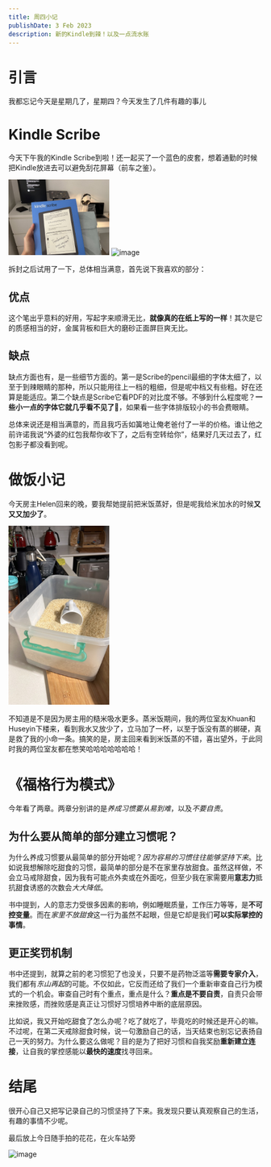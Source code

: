 ```yaml
---
title: 周四小记
publishDate: 3 Feb 2023
description: 新的Kindle到辣！以及一点流水账
---
```

# 引言

我都忘记今天是星期几了，星期四？今天发生了几件有趣的事儿

# Kindle Scribe

今天下午我的Kindle Scribe到啦！还一起买了一个蓝色的皮套，想着通勤的时候把Kindle放进去可以避免刮花屏幕（前车之鉴）。

<img width="200" alt="image" src="asset/kindle-scribe.jpeg">
<img width="300" alt="image" src="https://github.com/youming16/blog-image/blob/21d32af9a3d1d54e3483a363b1610276c5942b05/January-2023/kindle-scribe.jpeg">


拆封之后试用了一下，总体相当满意，首先说下我喜欢的部分：

## 优点

这个笔出乎意料的好用，写起字来顺滑无比，**就像真的在纸上写的一样**！其次是它的质感相当的好，金属背板和巨大的磨砂正面屏巨爽无比。

## 缺点

缺点方面也有，是一些细节方面的。第一是Scribe的pencil最细的字体太细了，以至于到辣眼睛的那种，所以只能用往上一档的粗细，但是呢中档又有些粗。好在还算是能适应。第二个缺点是Scribe它看PDF的对比度不够。不够到什么程度呢？**一些小一点的字体它就几乎看不见了**🙈，如果看一些字体排版较小的书会费眼睛。

总体来说还是相当满意的，而且我巧舌如簧地让俺老爸付了一半的价格。谁让他之前许诺我说“外婆的红包我帮你收下了，之后有空转给你”，结果好几天过去了，红包影子都没看到呢。

# 做饭小记

今天房主Helen回来的晚，要我帮她提前把米饭蒸好，但是呢我给米加水的时候**又又又加少了**。

<img width="200" alt="image" src="asset/rice-accident.jpeg">

不知道是不是因为房主用的糙米吸水更多。蒸米饭期间，我的两位室友Khuan和Huseyin下楼来，看到我水又放少了，立马加了一杯，以至于饭没有蒸的梆硬，真是救了我的小命一条。搞笑的是，房主回来看到米饭蒸的不错，喜出望外，于此同时我的两位室友都在憋笑哈哈哈哈哈哈哈！

# 《福格行为模式》

今年看了两章。两章分别讲的是*养成习惯要从易到难*，以及*不要自责*。

## 为什么要从简单的部分建立习惯呢？

为什么养成习惯要从最简单的部分开始呢？*因为容易的习惯往往能够坚持下来*。比如说我想解除吃甜食的习惯，最简单的部分是不在家里存放甜食。虽然这样做，不会立马戒除甜食，因为我有可能点外卖或在外面吃，但至少我在家需要用**意志力**抵抗甜食诱惑的次数会*大大降低*。

书中提到，人的意志力受很多因素的影响，例如睡眠质量，工作压力等等，是**不可控变量**。而在*家里不放甜食*这一行为虽然不起眼，但是它却是我们**可以实际掌控的事情**。

## 更正奖罚机制

书中还提到，就算之前的老习惯犯了也没关，只要不是药物泛滥等**需要专家介入**，我们都有*东山再起*的可能。不仅如此，它反而还给了我们一个重新审查自己行为模式的一个机会。审查自己时有个重点，重点是什么？**重点是不要自责**，自责只会带来挫败感，而挫败感是真正让习惯好习惯培养中断的底层原因。

比如说，我又开始吃甜食了怎么办呢？吃了就吃了，毕竟吃的时候还是开心的嘛。不过呢，在第二天戒除甜食时候，说一句激励自己的话，当天结束也别忘记表扬自己一天的努力。为什么要这么做呢？目的是为了把好习惯和自我奖励**重新建立连接**，让自我的掌控感能以**最快的速度**找寻回来。

# 结尾

很开心自己又把写记录自己的习惯坚持了下来。我发现只要认真观察自己的生活，有趣的事情不少呢。

最后放上今日随手拍的花花，在火车站旁

<img width="300" alt="image" src="https://github.com/youming16/blog-image/blob/21d32af9a3d1d54e3483a363b1610276c5942b05/January-2023/follows.jpeg">
